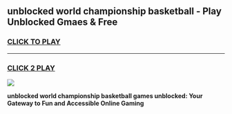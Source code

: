 
## unblocked world championship basketball - Play Unblocked Gmaes & Free
<h3>
<a href="https://news.freeplayer.one?title=unblocked_world_championship_basketball&ref=16F">CLICK TO PLAY</a></h3>
<hr>

<h3>
<a href="https://news.freeplayer.one?title=unblocked_world_championship_basketball&ref=16F">CLICK 2 PLAY</a>
  
</h3>

<a href="https://news.freeplayer.one?title=unblocked_world_championship_basketball&ref=16F/"><img src="https://clearcache.store/games.png"></a>


**unblocked world championship basketball games unblocked: Your Gateway to Fun and Accessible Online Gaming**
